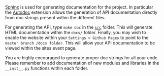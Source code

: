 [Sphinx](http://www.sphinx-doc.org/en/master/index.html) is used for generating documentation for the project. In particular the [Autodoc](http://www.sphinx-doc.org/en/master/usage/extensions/autodoc.html) extension allows the generation of API documentation directly from doc strings present within the different files. 

For generating the API, type `make doc` in the [`src`](../blob/master/src) folder. This will generate HTML documentation within the `docs/` folder. Finally, you may wish to enable the website within your `Settings > Github Pages` to point to the `master branch /docs folder`. This will allow your API documentation to be viewed within the sites event page.

You are highly encouraged to generate proper doc strings for all your code. Please remember to add documentation of new modules and libraries in the `__init__.py` functions within each folder.